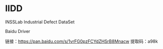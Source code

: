 # IIDD

INSSLab Industrial Defect DataSet

Baidu Driver

链接：https://pan.baidu.com/s/1vrFG0pzFCYdZHSrB8Mnacw 
提取码：a98k 
